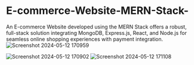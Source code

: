 # E-commerce-Website-MERN-Stack-
An E-commerce Website developed using the MERN Stack offers a robust, full-stack solution integrating MongoDB, Express.js, React, and Node.js for seamless online shopping experiences with payment integration.
![Screenshot 2024-05-12 170959](https://github.com/Pradeep-62/E-commerce-Website-MERN-Stack-/assets/86191551/7f950200-bffa-4637-a39a-00c068d28e94)

![Screenshot 2024-05-12 170902](https://github.com/Pradeep-62/E-commerce-Website-MERN-Stack-/assets/86191551/de16d045-4d47-47fd-9108-3dac230d780a)
![Screenshot 2024-05-12 171108](https://github.com/Pradeep-62/E-commerce-Website-MERN-Stack-/assets/86191551/12694900-e741-49ea-bb72-250d7ce069fe)
